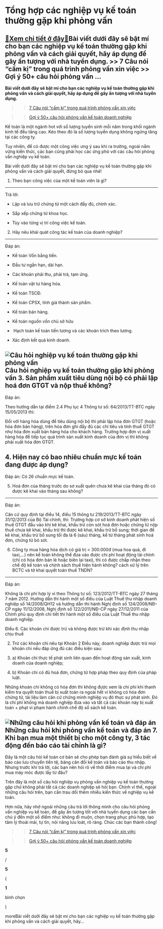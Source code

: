 Tổng hợp các nghiệp vụ kế toán thường gặp khi phỏng vấn
=======================================================

[:gift:Xem chi tiết ở đây:gift:](https://hddtvn.com/tong-hop-cac-nghiep-vu-ke-toan-thuong-gap-khi-phong-van/)Bài viết dưới đây sẽ bật mí cho bạn các nghiệp vụ kế toán thường gặp khi phỏng vấn và cách giải quyết, hãy áp dụng để gây ấn tượng với nhà tuyển dụng. >> 7 Câu nói “cấm kị” trong quá trình phỏng vấn xin việc >> Gợi ý 50+ câu hỏi phỏng vấn …
------------------------------------------------------------------------------------------------------------------------------------------------------------------------------------------------------------------------------------------------

**Bài viết dưới đây sẽ bật mí cho bạn các nghiệp vụ kế toán thường gặp khi phỏng vấn và cách giải quyết, hãy áp dụng để gây ấn tượng với nhà tuyển dụng.**


>> [7 Câu nói “cấm kị” trong quá trình phỏng vấn xin việc](#)


>> [Gợi ý 50+ câu hỏi phỏng vấn kế toán doanh nghiệp](#)


Kế toán là một ngành hot với số lượng tuyển sinh mỗi năm trong khối ngành kinh tế đều tăng cao. Kéo theo đó là số lượng tuyển dụng không ngừng tăng tại các công ty.


Tuy nhiên, để có được một công việc ưng ý sau khi ra trường, ngoài nắm vững kiến thức, các bạn cũng phải học các ứng phó với các câu hỏi phỏng vấn nghiệp vụ kế toán.


Bài viết dưới đây sẽ bật mí cho bạn các nghiệp vụ kế toán thường gặp khi phỏng vấn và cách giải quyết, đừng bỏ qua nhé!


1. Theo bạn công việc của một kế toán viên là gì?
-------------------------------------------------


Trả lời:




* Lập và lưu trữ chứng từ một cách đầy đủ, chính xác.

* Sắp xếp chứng từ khoa học.

* Tùy vào từng vị trí công việc kế toán.



2. Hãy nêu khái quát công tác kế toán của doanh nghiệp?
-------------------------------------------------------


Đáp án:




* Kế toán Vốn bằng tiền.

* Đầu tư ngắn hạn, dài hạn.

* Các khoản phải thu, phải trả, tạm ứng.

* Kế toán vật tư hàng hóa.

* Kế toán TSCĐ.

* Kế toán CPSX, tính giá thành sản phẩm.

* Kế toán bán hàng.

* Kế toán nguồn vốn chủ sở hữu

*  Hạch toán kế toán tiền lương và các khoản trích theo lương.

* Xác định kết quả kinh doanh.



![Câu hỏi nghiệp vụ kế toán thường gặp khi phỏng vấn](https://hddtvn.com/wp-content/uploads/2021/01/cac_nghiep_vu_ke_toan_thuong_gap_khi_phong_van2.png)Câu hỏi nghiệp vụ kế toán thường gặp khi phỏng vấn
3. Sản phẩm xuất tiêu dùng nội bộ có phải lập hoá đơn GTGT và nộp thuế không?
-----------------------------------------------------------------------------


Đáp án:


Theo hướng dẫn tại điểm 2.4 Phụ lục 4 Thông tư số: 64/2013/TT-BTC ngày 15/05/2013 thì:


Đối với hàng hóa dùng để tiêu dùng nội bộ thì phải lập hóa đơn GTGT (hoặc hóa đơn bán hàng), trên hóa đơn ghi đầy đủ các chỉ tiêu và tính thuế GTGT như hóa đơn xuất bán hàng hóa cho khách hàng. Trường hợp đơn vị xuất hàng hóa để tiếp tục quá trình sản xuất kinh doanh của đơn vị thì không phải xuất hóa đơn GTGT.


**4. **Hiện nay có bao nhiêu chuẩn mực kế toán đang được áp dụng?****
---------------------------------------------------------------------


Đáp án: Có 26 chuẩn mực kế toán.


5. Hoá đơn của tháng trước do sơ xuất quên chưa kê khai của tháng đó có được kê khai vào tháng sau không?
---------------------------------------------------------------------------------------------------------


Đáp án:


Căn cứ quy định tại điều 14, điều 15 thông tư 219/2013/TT-BTC ngày 31/12/2013 của Bộ Tài chính, thì: Trường hợp cơ sở kinh doanh phát hiện số thuế GTGT đầu vào khi kê khai, khấu trừ còn sót hoá đơn hoặc chứng từ nộp thuế chưa kê khai, khấu trừ thì được kê khai, khấu trừ bổ sung; thời gian để kê khai, khấu trừ bổ sung tối đa là 6 (sáu) tháng, kể từ tháng phát sinh hoá đơn, chứng từ bỏ sót.


6. Công ty mua hàng hóa dịch có giá trị < 300.000đ (mua hoa quả, đi taxi,…) nên kế toán không thể đưa vào được chi phí hoạt động tài chính (chỉ có hóa đơn bán lẻ hoặc biên lai taxi), thì có được chấp nhận theo chế độ kế toán và chính sách thuế hiện hành không? cách xử lý trên BCTC và tờ khai quyết toán thuế TNDN?
--------------------------------------------------------------------------------------------------------------------------------------------------------------------------------------------------------------------------------------------------------------------------------------------------------------------------


Đáp án:


Không là chi phí hợp lý vì theo Thông tư số: 123/2012/TT-BTC ngày 27 tháng 7 năm 2012. Hướng dẫn thi hành một số điều của Luật Thuế thu nhập doanh nghiệp số 14/2008/QH12 và hướng dẫn thi hành Nghị định số 124/2008/NĐ-CP ngày 11/12/2008, Nghị định số 122/2011/NĐ-CP ngày 27/12/2011 của Chính phủ quy định chi tiết thi hành một số điều của Luật Thuế thu nhập doanh nghiệp.


Điều 6. Các khoản chi được trừ và không được trừ khi xác định thu nhập chịu thuế




2. Trừ các khoản chi nêu tại Khoản 2 Điều này, doanh nghiệp được trừ mọi khoản chi nếu đáp ứng đủ các điều kiện sau:

4. a) Khoản chi thực tế phát sinh liên quan đến hoạt động sản xuất, kinh doanh của doanh nghiệp;

6. b) Khoản chi có đủ hoá đơn, chứng từ hợp pháp theo quy định của pháp luật.



Những khoản chi không có hóa đơn thì không được xem là chi phí khi thanh kiểm tra quyết toán thuế bị xuất toán ra ngoài hết vì không có hóa đơn chứng từ, tài liệu làm căn cứ chứng mình nghiệp vụ đó thực sự phát sinh. Đó là chi phí khống mà doanh nghiệp đưa vào và tất cả các khoản này bị xuất toán + phạt vi phạm hành chính chế độ sổ sách kế toán.


![Những câu hỏi khi phỏng vấn kế toán và đáp án](https://hddtvn.com/wp-content/uploads/2021/01/cac_nghiep_vu_ke_toan_thuong_gap_khi_phong_van1.png)Những câu hỏi khi phỏng vấn kế toán và đáp án
**7. Khi bạn mua một thiết bị cho một công ty, 3 tác động đến báo cáo tài chính là gì?**
----------------------------------------------------------------------------------------


Đây là một câu hỏi kế toán cơ bản sẽ cho phép bạn đánh giá sự hiểu biết về báo cáo lưu chuyển tiền tệ, bảng cân đối kế toán và báo cáo thu nhập. Nhưng trước khi trả lời, các bạn nên hỏi rõ về thời điểm mua lại và chi phí mua máy móc được lấy từ đâu?


Trên đây là một số câu hỏi nghiệp vụ phỏng vấn nghiệp vụ kế toán thường gặp chứ không phải tất cả các doanh nghiệp sẽ hỏi bạn. Chính vì thế, ngoài những câu hỏi trên, bạn cần trau dồi thêm nhiều kiến thức về nghiệp vụ kế toán.


Hơn nữa, hãy nhớ ngoài những câu trả lời thông minh cho câu hỏi phỏng vấn nghiệp vụ kế toán, để gây ấn tượng tốt với nhà tuyển dụng các bạn cần chú ý đến một số điểm như: không đi muộn, chọn trang phục phù hợp, tạo tâm lý thoải mái, tự tin, nói năng lưu loát, rõ ràng. Chúc các bạn thành công!


>> [7 Câu nói “cấm kị” trong quá trình phỏng vấn xin việc](#)


>> [Gợi ý 50+ câu hỏi phỏng vấn kế toán doanh nghiệp](#)








































**5**  

/  

**5**  

(  

**1**  

  

 bình chọn   

)


moreBài viết dưới đây sẽ bật mí cho bạn các nghiệp vụ kế toán thường gặp khi phỏng vấn và cách giải quyết, hãy…

